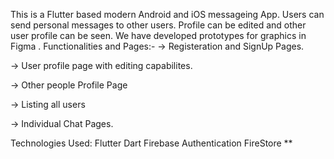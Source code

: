This is a Flutter based modern Android and iOS messageing App.
Users can send personal messages to other users.
Profile can be edited and other user profile can be seen.
We have developed prototypes for graphics in Figma .
Functionalities and Pages:-
-> Registeration and SignUp Pages.

-> User profile page with editing capabilites.

-> Other people Profile Page

-> Listing all users

-> Individual Chat Pages.

Technologies Used:
Flutter
Dart
Firebase Authentication
FireStore
**
